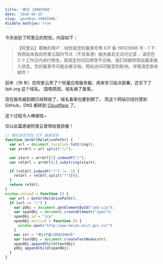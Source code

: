 ```yaml
---
title: '再见 19003986'
date: '2020-04-15'
slug: 'goodbye-19003986'
disable_mathjax: true
---
```


今天收到了阿里云的短信，内容如下：

> 【阿里云】尊敬的用户：经检查您的备案号粤 ICP 备 19003986 号 - 1 下有网站未指向阿里云国内节点（不含香港）服务器且无访问记录 ，请您在 3 个工作日内进行修改，若规定时间后修改不合格，我们将删除网站备案接入信息。您的备案号可能会被注销，网站访问可能受到影响。详情请您查收邮件！

前年（18 年）在阿里云弄了个轻量应用服务器，用来学习站点部署，还买下了 lipk.org 这个域名。
国情原因，域名做了备案。

现在服务器到期已经释放了，域名备案也要到期了。
而这个网站已经托管到 GitHub，DNS 都转到 [Cloudflare](https://www.cloudflare.com/) 了。

这个过程令人唏嘘哇~

仅以此篇感谢阿里云曾带给我骄傲！

```javascript
// 域名首页添加 ICP 备案信息
function GetUrlRelativePath() {
  var url = document.location.toString();
  var arrUrl = url.split("//");

  var start = arrUrl[1].indexOf("/");
  var relUrl = arrUrl[1].substring(start);

  if (relUrl.indexOf("?") != -1) {
    relUrl = relUrl.split("?")[0];
  }
  return relUrl;
}
window.onload = function () {
  var url = GetUrlRelativePath();
  if (url == "/") {
    var pObj = document.getElementById("add-icp");
    var spanObj = document.createElement("span");
    spanObj.id = "icp"
    spanObj.onclick = function () {
      window.open("http:/www.beian.miit.gov.cn/")
    }
    var str = "粤ICP备19003986号"
    var textObj = document.createTextNode(str);
    spanObj.appendChild(textObj)
    pObj.appendChild(spanObj);
  }
}
```
